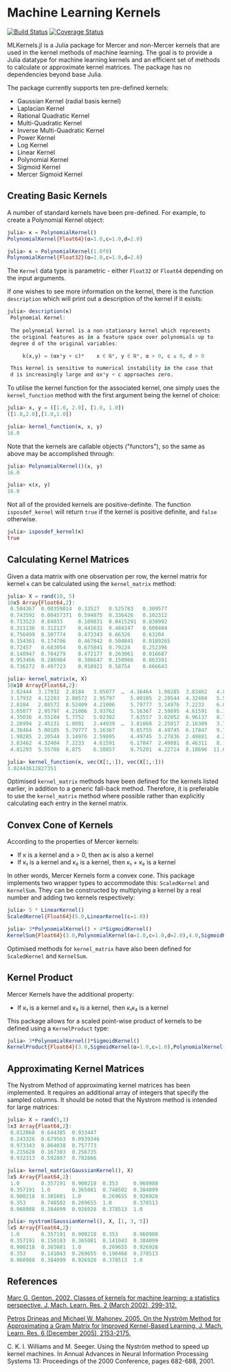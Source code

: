 # Machine Learning Kernels

[![Build Status](https://travis-ci.org/trthatcher/MLKernels.jl.svg?branch=master)](https://travis-ci.org/trthatcher/MLKernels.jl)
[![Coverage Status](https://coveralls.io/repos/trthatcher/MLKernels.jl/badge.svg)](https://coveralls.io/r/trthatcher/MLKernels.jl)

MLKernels.jl is a Julia package for Mercer and non-Mercer kernels that are used in the kernel methods of machine learning. The goal is to provide a Julia datatype for machine learning kernels and an efficient set of methods to calculate or approximate kernel matrices. The package has no dependencies beyond base Julia.

The package currently supports ten pre-defined kernels:

- Gaussian Kernel (radial basis kernel)
- Laplacian Kernel
- Rational Quadratic Kernel
- Multi-Quadratic Kernel
- Inverse Multi-Quadratic Kernel
- Power Kernel
- Log Kernel
- Linear Kernel
- Polynomial Kernel
- Sigmoid Kernel
- Mercer Sigmoid Kernel


## Creating Basic Kernels

A number of standard kernels have been pre-defined. For example, to create a Polynomial Kernel object:

```julia
julia> κ = PolynomialKernel()
PolynomialKernel{Float64}(α=1.0,c=1.0,d=2.0)

julia> κ = PolynomialKernel(1.0f0)
PolynomialKernel{Float32}(α=1.0,c=1.0,d=2.0)
```

The `Kernel` data type is parametric - either `Float32` or `Float64` depending on the input arguments. 

If one wishes to see more information on the kernel, there is the function `description` which will print out a description of the kernel if it exists:

```julia
julia> description(κ)
 Polynomial Kernel:
 
 The polynomial kernel is a non-stationary kernel which represents
 the original features as in a feature space over polynomials up to 
 degree d of the original variables:

     k(x,y) = (αxᵗy + c)ᵈ    x ∈ ℝⁿ, y ∈ ℝⁿ, α > 0, c ≥ 0, d > 0

 This kernel is sensitive to numerical instability in the case that
 d is increasingly large and αxᵗy + c approaches zero.
```

To utilise the kernel function for the associated kernel, one simply uses the `kernel_function` method with the first argument being the kernel of choice:

```julia
julia> x, y = ([1.0, 2.0], [1.0, 1.0])
([1.0,2.0],[1.0,1.0])

julia> kernel_function(κ, x, y)
16.0
```

Note that the kernels are callable objects ("functors"), so the same as above may be accomplished through:

```julia
julia> PolynomialKernel()(x, y)
16.0

julia> κ(x, y)
16.0
```

Not all of the provided kernels are positive-definite. The function `isposdef_kernel` will return `true` if the kernel is positive definite, and `false` otherwise.

```julia
julia> isposdef_kernel(κ)
true
```

## Calculating Kernel Matrices

Given a data matrix with one observation per row, the kernel matrix for kernel `κ` can be calculated using the `kernel_matrix` method:

```julia
julia> X = rand(10, 5)
10x5 Array{Float64,2}:
 0.504367  0.00359014  0.33527   0.525783   0.309577 
 0.743592  0.00457371  0.594875  0.336426   0.102312 
 0.713523  0.84033     0.109831  0.0415291  0.830992 
 0.311136  0.312127    0.441631  0.484347   0.600404 
 0.756499  0.307774    0.473343  0.66326    0.63204  
 0.154361  0.174706    0.467842  0.504841   0.0189265
 0.72457   0.683054    0.675841  0.79224    0.252396 
 0.148947  0.704279    0.472177  0.263061   0.016687 
 0.953466  0.286904    0.386647  0.150966   0.863391 
 0.736272  0.497723    0.910921  0.58754    0.666643 

julia> kernel_matrix(κ, X)
10x10 Array{Float64,2}:
 3.02444  3.17932  2.8184   3.05077  …  4.36464  1.90285  3.83462   4.81293
 3.17932  4.12283  2.88572  2.95797     5.00105  2.20544  4.32404   5.55788
 2.8184   2.88572  8.52409  4.21006     5.79777  3.14976  7.2233    6.875  
 3.05077  2.95797  4.21006  3.93762     5.16367  2.59895  4.61591   6.10857
 4.35036  4.55104  5.7752   5.02302     7.63557  3.02052  6.96137   8.71661
 2.26994  2.45131  1.8091   2.44939  …  3.81068  2.25017  2.16309   3.74812
 4.36464  5.00105  5.79777  5.16367     9.85755  4.49745  6.17847   9.75201
 1.90285  2.20544  3.14976  2.59895     4.49745  3.27836  2.49881   4.22714
 3.83462  4.32404  7.2233   4.61591     6.17847  2.49881  8.46311   8.18696
 4.81293  5.55788  6.875    6.10857     9.75201  4.22714  8.18696  11.6228 

julia> kernel_function(κ, vec(X[1,:]), vec(X[1,:]))
3.02443612827351
```

Optimised `kernel_matrix` methods have been defined for the kernels listed earlier, in addition to a generic fall-back method. Therefore, it is preferable to use the `kernel_matrix` method where possible rather than explicitly calculating each entry in the kernel matrix.

## Convex Cone of Kernels

According to the properties of Mercer kernels:

- If κ is a kernel and a > 0, then aκ is also a kernel
- If κ₁ is a kernel and κ₂ is a kernel, then κ₁ + κ₂ is a kernel

In other words, Mercer Kernels form a convex cone. This package implements two wrapper types to accommodate this: `ScaledKernel` and `KernelSum`. They can be constructed by multiplying a kernel by a real number and adding two kernels respectively:

```julia
julia> 5 * LinearKernel()
ScaledKernel{Float64}(5.0,LinearKernel(c=1.0))

julia> 3*PolynomialKernel() + 4*SigmoidKernel()
KernelSum{Float64}(3.0,PolynomialKernel(α=1.0,c=1.0,d=2.0),4.0,SigmoidKernel(α=1.0,c=1.0))
```

Optimised methods for `kernel_matrix` have also been defined for `ScaledKernel` and `KernelSum`.


## Kernel Product

Mercer Kernels have the additional property:

- If κ₁ is a kernel and κ₂ is a kernel, then κ₁κ₂ is a kernel

This package allows for a scaled point-wise product of kernels to be defined using a `KernelProduct` type:

```julia
julia> 3*PolynomialKernel()*SigmoidKernel()
KernelProduct{Float64}(3.0,SigmoidKernel(α=1.0,c=1.0),PolynomialKernel(α=1.0,c=1.0,d=2.0))
```


## Approximating Kernel Matrices

The Nystrom Method of approximating kernel matrices has been implemented. It requires an additional array of integers that specify the sampled columns. It should be noted that the Nystrom method is intended for large matrices:

```julia
julia> X = rand(5,3)
5x3 Array{Float64,2}:
 0.812068  0.644385  0.933447 
 0.243326  0.679563  0.0939346
 0.973343  0.864038  0.757773 
 0.215628  0.167303  0.256735 
 0.932313  0.592807  0.782866 

julia> kernel_matrix(GaussianKernel(), X)
5x5 Array{Float64,2}:
 1.0       0.357191  0.900218  0.353     0.960988
 0.357191  1.0       0.365081  0.748502  0.384099
 0.900218  0.365081  1.0       0.269655  0.926928
 0.353     0.748502  0.269655  1.0       0.378513
 0.960988  0.384099  0.926928  0.378513  1.0     

julia> nystrom(GaussianKernel(), X, [1, 3, 5])
5x5 Array{Float64,2}:
 1.0       0.357191  0.900218  0.353     0.960988
 0.357191  0.150183  0.365081  0.141043  0.384099
 0.900218  0.365081  1.0       0.269655  0.926928
 0.353     0.141043  0.269655  0.190468  0.378513
 0.960988  0.384099  0.926928  0.378513  1.0     
```

## References

[Marc G. Genton. 2002. Classes of kernels for machine learning: a statistics perspective. J. Mach. Learn. Res. 2 (March 2002), 299-312.](http://dl.acm.org/citation.cfm?id=944815)

[Petros Drineas and Michael W. Mahoney. 2005. On the Nyström Method for Approximating a Gram Matrix for Improved Kernel-Based Learning. J. Mach. Learn. Res. 6 (December 2005), 2153-2175.](http://dl.acm.org/citation.cfm?id=1194916)

C. K. I. Williams and M. Seeger. Using the Nyström method to speed up kernel machines. In Annual Advances in Neural Information Processing Systems 13: Proceedings of the 2000 Conference, pages 682-688, 2001.
